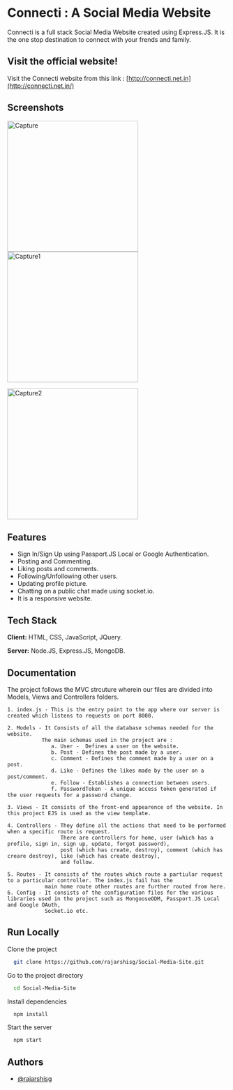# Connecti : A Social Media Website

Connecti is a full stack Social Media Website created using Express.JS. It is the one stop destination to connect with your frends and family. 


## Visit the official website!

Visit the Connecti website from this link : [http://connecti.net.in](http://connecti.net.in/)

## Screenshots

<img width="300" alt="Capture" src="https://user-images.githubusercontent.com/55212405/124575472-0f074880-de69-11eb-803a-89aedc21ef25.PNG"> <img width="300" alt="Capture1" src="https://user-images.githubusercontent.com/55212405/124575740-47a72200-de69-11eb-9359-66cf668345d2.PNG">



<img width="300" alt="Capture2" src="https://user-images.githubusercontent.com/55212405/124575803-542b7a80-de69-11eb-9b60-b7f6a6828adc.PNG">


  

## Features

- Sign In/Sign Up using Passport.JS Local or Google Authentication.
- Posting and Commenting.
- Liking posts and comments.
- Following/Unfollowing other users.
- Updating profile picture.
- Chatting on a public chat made using socket.io.
- It is a responsive website.

  
## Tech Stack

**Client:** HTML, CSS, JavaScript, JQuery. 

**Server:** Node.JS, Express.JS, MongoDB.

## Documentation

The project follows the MVC strcuture wherein our files are divided into Models, Views and Controllers folders.

    1. index.js - This is the entry point to the app where our server is created which listens to requests on port 8000.
    
    2. Models - It Consists of all the database schemas needed for the website.
               The main schemas used in the project are : 
                  a. User -  Defines a user on the website.
                  b. Post - Defines the post made by a user.
                  c. Comment - Defines the comment made by a user on a post.
                  d. Like - Defines the likes made by the user on a post/comment.
                  e. Follow - Establishes a connection between users.
                  f. PasswordToken - A unique access token generated if the user requests for a password change.
    
    3. Views - It consists of the front-end appearence of the website. In this project EJS is used as the view template.
    
    4. Controllers - They define all the actions that need to be performed when a specific route is request. 
                     There are controllers for home, user (which has a profile, sign in, sign up, update, forgot password), 
                     post (which has create, destroy), comment (which has creare destroy), like (which has create destroy),
                     and follow.
    
    5. Routes - It consists of the routes which route a partiular request to a particular controller. The index.js fail has the 
                main home route other routes are further routed from here.
    6. Config - It consists of the configuration files for the various libraries used in the project such as MongooseODM, Passport.JS Local and Google OAuth,
                Socket.io etc.
    

## Run Locally

Clone the project

```bash
  git clone https://github.com/rajarshisg/Social-Media-Site.git
```

Go to the project directory

```bash
  cd Social-Media-Site
```

Install dependencies

```bash
  npm install
```

Start the server

```bash
  npm start
```


## Authors

- [@rajarshisg](https://github.com/rajarshisg)

  

    

  
